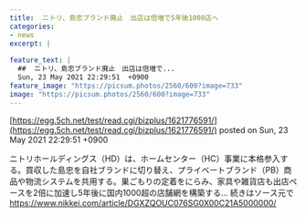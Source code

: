 ```yaml
---
title:  ニトリ、島忠ブランド廃止　出店は倍増で5年後1000店へ  
categories:
- news
excerpt: |
  
feature_text: |
  ##  ニトリ、島忠ブランド廃止　出店は倍増で...
  Sun, 23 May 2021 22:29:51  +0900
feature_image: "https://picsum.photos/2560/600?image=733"
image: "https://picsum.photos/2560/600?image=733"
---
```


[https://egg.5ch.net/test/read.cgi/bizplus/1621776591/](https://egg.5ch.net/test/read.cgi/bizplus/1621776591/)
posted on Sun, 23 May 2021 22:29:51  +0900

<!--more-->

ニトリホールディングス（HD）は、ホームセンター（HC）事業に本格参入する。買収した島忠を自社ブランドに切り替え、プライベートブランド（PB）商品や物流システムを共用する。巣ごもりの定着をにらみ、家具や雑貨店も出店ペースを2倍に加速し5年後に国内1000超の店舗網を構築する… 続きはソース元で https://www.nikkei.com/article/DGXZQOUC076SG0X00C21A5000000/
